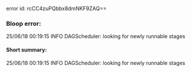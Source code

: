 error id: rcCC4zuPQbbx8dmNKF9ZAQ==
### Bloop error:

25/06/18 00:19:15 INFO DAGScheduler: looking for newly runnable stages
#### Short summary: 

25/06/18 00:19:15 INFO DAGScheduler: looking for newly runnable stages